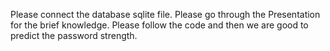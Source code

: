 Please connect the database sqlite file.
Please go through the Presentation for the brief knowledge.
Please follow the code and then we are good to predict the password strength.
